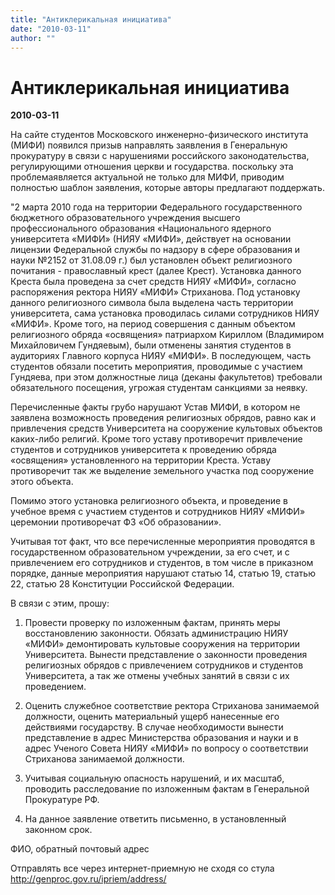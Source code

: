 ```yaml
---
title: "Антиклерикальная инициатива"
date: "2010-03-11"
author: ""
---
```


# Антиклерикальная инициатива

**2010-03-11** 

На сайте студентов Московского инженерно-физического института (МИФИ) появился призыв направлять заявления в Генеральную прокуратуру в связи с нарушениями российского законодательства, регулирующими отношения церкви и государства. поскольку эта проблемаявляется актуальной не только для МИФИ, приводим полностью шаблон заявления, которые авторы предлагают поддержать.

"2 марта 2010 года на территории Федерального государственного бюджетного образовательного учреждения высшего профессионального образования «Национального ядерного университета «МИФИ» (НИЯУ «МИФИ», действует на основании лицензии Федеральной службы по надзору в сфере образования и науки №2152 от 31.08.09 г.) был установлен объект религиозного почитания - православный крест (далее Крест). Установка данного Креста была проведена за счет средств НИЯУ «МИФИ», согласно распоряжения ректора НИЯУ «МИФИ» Стриханова. Под установку данного религиозного символа была выделена часть территории университета, сама установка проводилась силами сотрудников НИЯУ «МИФИ». Кроме того, на период совершения с данным объектом религиозного обряда «освящения» патриархом Кириллом (Владимиром Михайловичем Гундяевым), были отменены занятия студентов в аудиториях Главного корпуса НИЯУ «МИФИ». В последующем, часть студентов обязали посетить мероприятия, проводимые с участием Гундяева, при этом должностные лица (деканы факультетов) требовали обязательного посещения, угрожая студентам санкциями за неявку.

Перечисленные факты грубо нарушают Устав МИФИ, в котором не заявлена возможность проведения религиозных обрядов, равно как и привлечения средств Университета на сооружение культовых объектов каких-либо религий. Кроме того уставу противоречит привлечение студентов и сотрудников университета к проведению обряда «освящения» установленного на территории Креста. Уставу противоречит так же выделение земельного участка под сооружение этого объекта. 

 Помимо этого установка религиозного объекта, и проведение в учебное время с участием студентов и сотрудников НИЯУ «МИФИ» церемонии противоречат ФЗ «Об образовании».

Учитывая тот факт, что все перечисленные мероприятия проводятся в государственном образовательном учреждении, за его счет, и с привлечением его сотрудников и студентов, в том числе в приказном порядке, данные мероприятия нарушают статью 14, статью 19, статью 22, статью 28 Конституции Российской Федерации.

В связи с этим, прошу:

1) Провести проверку по изложенным фактам, принять меры восстановлению законности. Обязать администрацию НИЯУ «МИФИ» демонтировать культовые сооружения на территории Университета. Вынести представление о законности проведения религиозных обрядов с привлечением сотрудников и студентов Университета, а так же отмены учебных занятий в связи с их проведением.

2) Оценить служебное соответствие ректора Стриханова занимаемой должности, оценить материальный ущерб нанесенные его действиями государству. В случае необходимости вынести представление в адрес Министерства образования и науки и в адрес Ученого Совета НИЯУ «МИФИ» по вопросу о соответствии Стриханова занимаемой должности.

3) Учитывая социальную опасность нарушений, и их масштаб, проводить расследование по изложенным фактам в Генеральной Прокуратуре РФ.

4)	На данное заявление ответить письменно, в установленный законном срок.

 

 ФИО, обратный почтовый адрес

 

 Отправлять все через интернет-приемную не сходя со стула http://genproc.gov.ru/ipriem/address/
